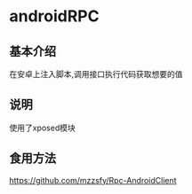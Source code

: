 # androidRPC

## 基本介绍

在安卓上注入脚本,调用接口执行代码获取想要的值

## 说明

使用了xposed模块

## 食用方法

https://github.com/mzzsfy/Rpc-AndroidClient